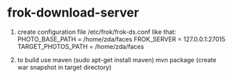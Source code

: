 frok-download-server
====================

1. create configuration file /etc/frok/frok-ds.conf like that:
PHOTO_BASE_PATH = /home/zda/faces
FROK_SERVER = 127.0.0.1:27015
TARGET_PHOTOS_PATH = /home/zda/faces

2. to build use maven (sudo apt-get install maven)
mvn package (create war snapshot in target directory)



